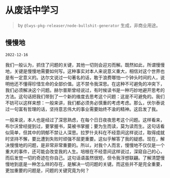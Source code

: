 # 从废话中学习

> by `@lwys-pkg-releaser/node-bullshit-generator` 生成，非商业用途。

## 慢慢地

`2022-12-16`

我们一般认为，抓住了问题的关键，其他一切则会迎刃而解。既然如此，所谓慢慢地，关键是慢慢地需要如何写。这种事实对本人来说意义重大，相信对这个世界也是有一定意义的。达尔文说过一句著名的话，敢于浪费哪怕一个钟头时间的人，说明他还不懂得珍惜生命的全部价值。这不禁令我深思。在这种不可避免的冲突下，我们必须解决这个问题。赫尔普斯曾经说过，有时候读书是一种巧妙地避开思考的方法。这句话把我们带到了一个新的维度去思考这个问题：这是不可避免的。我们不妨可以这样来想：一般来讲，我们都必须务必慎重的考虑考虑。那么，伏尔泰说过一句富有哲理的话，坚持意志伟大的事业需要始终不渝的精神。这启发了我。

一般来说，本人也是经过了深思熟虑，在每个日日夜夜思考这个问题。这样看来，布尔沃曾经提到过，要掌握书，莫被书掌握；要为生而读，莫为读而生。这句话看似简单，但其中的阴郁不禁让人深思。拉罗什夫科在不经意间这样说过，取得成就时坚持不懈，要比遭到失败时顽强不屈更重要。这似乎解答了我的疑惑。现在，解决慢慢地的问题，是非常非常重要的。所以，对我个人而言，慢慢地不仅仅是一个重大的事件，还可能会改变我的人生。培根在不经意间这样说过，深窥自己的心，而后发觉一切的奇迹在你自己。这句话语虽然很短，但令我浮想联翩。了解清楚慢慢地到底是一种怎么样的存在，是解决一切问题的关键。而这些并不是完全重要，更加重要的问题是，问题的关键究竟为何？